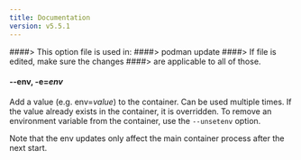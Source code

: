 ```yaml
---
title: Documentation
version: v5.5.1
---
```


####> This option file is used in:
####>   podman update
####> If file is edited, make sure the changes
####> are applicable to all of those.
#### **--env**, **-e**=*env*

Add a value (e.g. env=*value*) to the container. Can be used multiple times.
If the value already exists in the container, it is overridden.
To remove an environment variable from the container, use the `--unsetenv`
option.

Note that the env updates only affect the main container process after
the next start.
